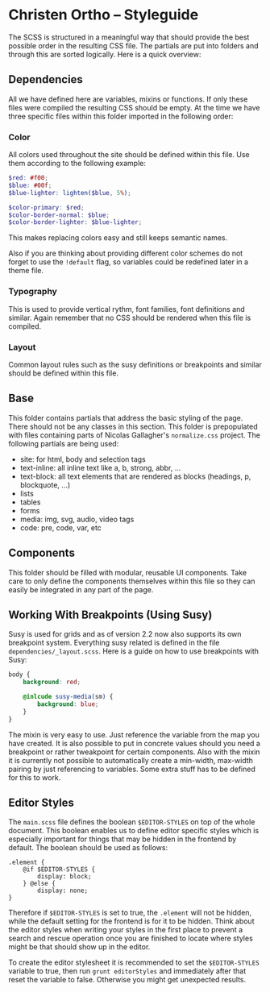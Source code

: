 # Christen Ortho – Styleguide
The SCSS is structured in a meaningful way that should provide the best possible order in the resulting CSS file. The partials are put into folders and through this are sorted logically. Here is a quick overview:
## Dependencies
All we have defined here are variables, mixins or functions. If only these files were compiled the resulting CSS should be empty. At the time we have three specific files within this folder imported in the following order:
### Color
All colors used throughout the site should be defined within this file. Use them according to the following example:

```scss
$red: #f00;
$blue: #00f;
$blue-lighter: lighten($blue, 5%);

$color-primary: $red;
$color-border-normal: $blue;
$color-border-lighter: $blue-lighter;
```

This makes replacing colors easy and still keeps semantic names.

Also if you are thinking about providing different color schemes do not forget to use the `!default` flag, so variables could be redefined later in a theme file.

### Typography
This is used to provide vertical rythm, font families, font definitions and similar. Again remember that no CSS should be rendered when this file is compiled.

### Layout
Common layout rules such as the susy definitions or breakpoints and similar should be defined within this file.

## Base
This folder contains partials that address the basic styling of the page. There should not be any classes in this section. This folder is prepopulated with files containing parts of Nicolas Gallagher's `normalize.css` project. The following partials are being used:

- site: for html, body and selection tags
- text-inline: all inline text like a, b, strong, abbr, ...
- text-block: all text elements that are rendered as blocks (headings, p, blockquote, ...)
- lists
- tables
- forms
- media: img, svg, audio, video tags
- code: pre, code, var, etc

## Components
This folder should be filled with modular, reusable UI components. Take care to only define the components themselves within this file so they can easily be integrated in any part of the page.

## Working With Breakpoints (Using Susy)
Susy is used for grids and as of version 2.2 now also supports its own breakpoint system. Everything susy related is defined in the file `dependencies/_layout.scss`. Here is a guide on how to use breakpoints with Susy:

```scss
body {
    background: red;

    @inlcude susy-media(sm) {
        background: blue;
    }
}
```

The mixin is very easy to use. Just reference the variable from the map you have created. It is also possible to put in concrete values should you need a breakpoint or rather tweakpoint for certain components. Also with the mixin it is currently not possible to automatically create a min-width, max-width pairing by just referencing to variables. Some extra stuff has to be defined for this to work.

## Editor Styles
The `main.scss` file defines the boolean `$EDITOR-STYLES` on top of the whole document. This boolean enables us to define editor specific styles which is especially important for things that may be hidden in the frontend by default. The boolean should be used as follows:

```
.element {
    @if $EDITOR-STYLES {
        display: block;
    } @else {
        display: none;
}
```

Therefore if `$EDITOR-STYLES` is set to true, the `.element` will not be hidden, while the default setting for the frontend is for it to be hidden. Think about the editor styles when writing your styles in the first place to prevent a search and rescue operation once you are finished to locate where styles might be that should show up in the editor.

To create the editor stylesheet it is recommended to set the `$EDITOR-STYLES` variable to true, then run `grunt editorStyles` and immediately after that reset the variable to false. Otherwise you might get unexpected results.
